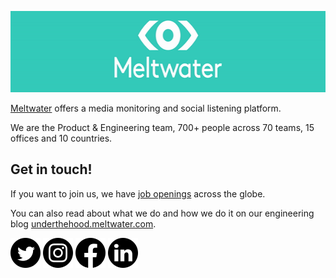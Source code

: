 <p align="center">
  <img width="600" height="130" src="/profile/MeltwaterEng.gif">
</p>

[Meltwater](https://meltwater.com/) offers a media monitoring and social listening platform.

We are the Product & Engineering team, 700+ people across 70 teams, 15 offices and 10 countries.

## Get in touch!

If you want to join us, we have [job openings](https://underthehood.meltwater.com/jobs/) across the globe.

You can also read about what we do and how we do it on our engineering blog [underthehood.meltwater.com](https://underthehood.meltwater.com/).

<a href="https://twitter.com/meltwatereng"><img align="center" src="/profile/icons/twitter_icon.png" alt="@MeltwaterEng on Twitter" height="48" width="48" /></a>
<a href="https://instagram.com/meltwaterengineering"><img align="center" src="/profile/icons/instagram_icon.png" alt="Meltwater Engineering on Instagram" height="48" width="48" /></a>
<a href="https://www.facebook.com/MWSoftwareEngineering/"><img align="center" src="/profile/icons/facebook_icon.png" alt="Meltwater Engineering on Facebook" height="48" width="48" /></a>
<a href="https://www.linkedin.com/company/meltwater/"><img align="center" src="/profile/icons/linkedin_icon.png" alt="Meltwater Engineering on LinkedIn" height="48" width="48" /></a>
